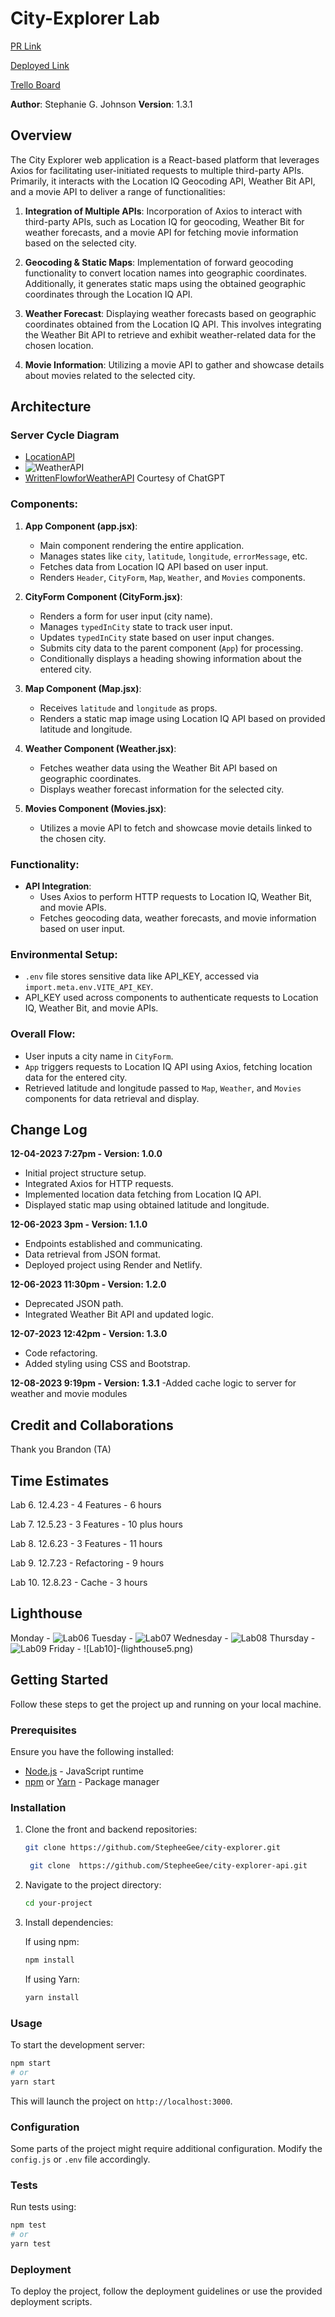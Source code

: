 # City-Explorer Lab

[PR Link](https://github.com/StepheeGee/city-explorer/pull/2)

[Deployed Link](https://endearing-lollipop-2dc400.netlify.app/)

[Trello Board](https://trello.com/invite/b/HvmnsiVm/ATTIaacc9ea936288de79440dc109fe256ff93E2B6CC/module-2-city-explorer)

**Author**: Stephanie G. Johnson
**Version**: 1.3.1



## Overview

The City Explorer web application is a React-based platform that leverages Axios for facilitating user-initiated requests to multiple third-party APIs. Primarily, it interacts with the Location IQ Geocoding API, Weather Bit API, and a movie API to deliver a range of functionalities:

1. **Integration of Multiple APIs**: Incorporation of Axios to interact with third-party APIs, such as Location IQ for geocoding, Weather Bit for weather forecasts, and a movie API for fetching movie information based on the selected city.

2. **Geocoding & Static Maps**: Implementation of forward geocoding functionality to convert location names into geographic coordinates. Additionally, it generates static maps using the obtained geographic coordinates through the Location IQ API.

3. **Weather Forecast**: Displaying weather forecasts based on geographic coordinates obtained from the Location IQ API. This involves integrating the Weather Bit API to retrieve and exhibit weather-related data for the chosen location.

4. **Movie Information**: Utilizing a movie API to gather and showcase details about movies related to the selected city.

## Architecture

### Server Cycle Diagram

- [LocationAPI](cycle.sql)
- ![WeatherAPI](datachart.png)
- [WrittenFlowforWeatherAPI](datachart.md)
  Courtesy of ChatGPT

### Components:

1. **App Component (app.jsx)**:
   - Main component rendering the entire application.
   - Manages states like `city`, `latitude`, `longitude`, `errorMessage`, etc.
   - Fetches data from Location IQ API based on user input.
   - Renders `Header`, `CityForm`, `Map`, `Weather`, and `Movies` components.

2. **CityForm Component (CityForm.jsx)**:
   - Renders a form for user input (city name).
   - Manages `typedInCity` state to track user input.
   - Updates `typedInCity` state based on user input changes.
   - Submits city data to the parent component (`App`) for processing.
   - Conditionally displays a heading showing information about the entered city.

3. **Map Component (Map.jsx)**:
   - Receives `latitude` and `longitude` as props.
   - Renders a static map image using Location IQ API based on provided latitude and longitude.

4. **Weather Component (Weather.jsx)**:
   - Fetches weather data using the Weather Bit API based on geographic coordinates.
   - Displays weather forecast information for the selected city.

5. **Movies Component (Movies.jsx)**:
   - Utilizes a movie API to fetch and showcase movie details linked to the chosen city.

### Functionality:

- **API Integration**:
  - Uses Axios to perform HTTP requests to Location IQ, Weather Bit, and movie APIs.
  - Fetches geocoding data, weather forecasts, and movie information based on user input.

### Environmental Setup:

- `.env` file stores sensitive data like API_KEY, accessed via `import.meta.env.VITE_API_KEY`.
- API_KEY used across components to authenticate requests to Location IQ, Weather Bit, and movie APIs.

### Overall Flow:

- User inputs a city name in `CityForm`.
- `App` triggers requests to Location IQ API using Axios, fetching location data for the entered city.
- Retrieved latitude and longitude passed to `Map`, `Weather`, and `Movies` components for data retrieval and display.

## Change Log

**12-04-2023 7:27pm - Version: 1.0.0**

- Initial project structure setup.
- Integrated Axios for HTTP requests.
- Implemented location data fetching from Location IQ API.
- Displayed static map using obtained latitude and longitude.

**12-06-2023 3pm - Version: 1.1.0**

- Endpoints established and communicating.
- Data retrieval from JSON format.
- Deployed project using Render and Netlify.

**12-06-2023 11:30pm - Version: 1.2.0**

- Deprecated JSON path.
- Integrated Weather Bit API and updated logic.

**12-07-2023 12:42pm - Version: 1.3.0**

- Code refactoring.
- Added styling using CSS and Bootstrap.

**12-08-2023 9:19pm - Version: 1.3.1**
-Added cache logic to server for weather and movie modules


## Credit and Collaborations

Thank you Brandon (TA)

## Time Estimates

Lab 6. 12.4.23 - 4 Features - 6 hours

Lab 7. 12.5.23 - 3 Features - 10 plus hours

Lab 8. 12.6.23 - 3 Features - 11 hours 

Lab 9. 12.7.23 - Refactoring - 9 hours

Lab 10. 12.8.23 - Cache - 3 hours

## Lighthouse
 
Monday - 
![Lab06](lighthouse1.png)
Tuesday -
![Lab07](lighthouse2.png)
Wednesday -
![Lab08](lighthouse3.png)
Thursday -
![Lab09](lighthouse4.png)
Friday - 
![Lab10]-(lighthouse5.png)


## Getting Started

Follow these steps to get the project up and running on your local machine.

### Prerequisites

Ensure you have the following installed:

- [Node.js](https://nodejs.org) - JavaScript runtime
- [npm](https://www.npmjs.com/) or [Yarn](https://yarnpkg.com/) - Package manager

### Installation

1. Clone the front and backend repositories:

    ```bash
    git clone https://github.com/StepheeGee/city-explorer.git
   
    ```

   ```bash
    git clone  https://github.com/StepheeGee/city-explorer-api.git
    ```

2. Navigate to the project directory:

    ```bash
    cd your-project
    ```

3. Install dependencies:

    If using npm:

    ```bash
    npm install
    ```

    If using Yarn:

    ```bash
    yarn install
    ```

### Usage

To start the development server:

```bash
npm start
# or
yarn start
```

This will launch the project on `http://localhost:3000`.

### Configuration

Some parts of the project might require additional configuration. Modify the `config.js` or `.env` file accordingly.

### Tests

Run tests using:

```bash
npm test
# or
yarn test
```

### Deployment

To deploy the project, follow the deployment guidelines or use the provided deployment scripts.

